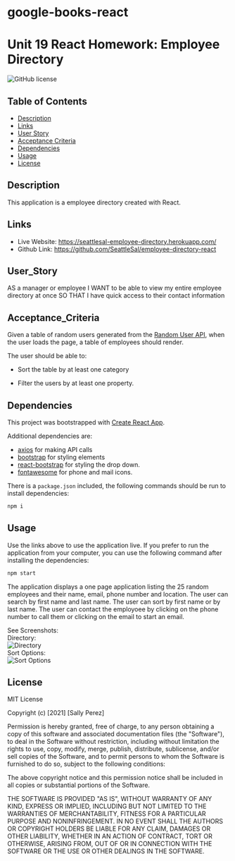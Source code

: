 # google-books-react
# Unit 19 React Homework: Employee Directory

![GitHub license](https://img.shields.io/badge/license-MIT-blue.svg)

## Table of Contents
* [Description](#description)
* [Links](#links)
* [User Story](#User_Story)
* [Acceptance Criteria](#Acceptance_Criteria)
* [Dependencies](#Dependencies)
* [Usage](#usage)
* [License](#license)

## Description
This application is a employee directory created with React. 

## Links
* Live Website: https://seattlesal-employee-directory.herokuapp.com/
* Github Link: https://github.com/SeattleSal/employee-directory-react

## User_Story
AS a manager or employee
I WANT to be able to view my entire employee directory at once 
SO THAT I have quick access to their contact information

## Acceptance_Criteria
Given a table of random users generated from the [Random User API](https://randomuser.me/), when the user loads the page, a table of employees should render. 

The user should be able to:

  * Sort the table by at least one category

  * Filter the users by at least one property.

## Dependencies
This project was bootstrapped with [Create React App](https://github.com/facebook/create-react-app).

Additional dependencies are:
* [axios](https://www.npmjs.com/package/axios) for making API calls
* [bootstrap](https://www.npmjs.com/package/bootstrap) for styling elements
* [react-bootstrap](https://react-bootstrap.github.io/) for styling the drop down. 
* [fontawesome](https://fontawesome.com/how-to-use/on-the-web/using-with/react) for phone and mail icons.

There is a `package.json` included, the following commands should be run to install dependencies:

```bash
npm i
```

## Usage
Use the links above to use the application live. If you prefer to run the application from your computer, you can use the following command after installing the dependencies:

```bash
npm start
```

The application displays a one page application listing the 25 random employees and their name, email, phone number and location. The user can search by first name and last name. The user can sort by first name or by last name. The user can contact the employoee by clicking on the phone number to call them or clicking on the email to start an email. 

See Screenshots:<br>
Directory: <br>
![Directory](./assets/screenshot.JPG)
<br>
Sort Options: <br>
![Sort Options](./assets/sort-options.JPG)

## License

MIT License

Copyright (c) [2021] [Sally Perez]

Permission is hereby granted, free of charge, to any person obtaining a copy
of this software and associated documentation files (the "Software"), to deal
in the Software without restriction, including without limitation the rights
to use, copy, modify, merge, publish, distribute, sublicense, and/or sell
copies of the Software, and to permit persons to whom the Software is
furnished to do so, subject to the following conditions:

The above copyright notice and this permission notice shall be included in all
copies or substantial portions of the Software.

THE SOFTWARE IS PROVIDED "AS IS", WITHOUT WARRANTY OF ANY KIND, EXPRESS OR
IMPLIED, INCLUDING BUT NOT LIMITED TO THE WARRANTIES OF MERCHANTABILITY,
FITNESS FOR A PARTICULAR PURPOSE AND NONINFRINGEMENT. IN NO EVENT SHALL THE
AUTHORS OR COPYRIGHT HOLDERS BE LIABLE FOR ANY CLAIM, DAMAGES OR OTHER
LIABILITY, WHETHER IN AN ACTION OF CONTRACT, TORT OR OTHERWISE, ARISING FROM,
OUT OF OR IN CONNECTION WITH THE SOFTWARE OR THE USE OR OTHER DEALINGS IN THE
SOFTWARE.

